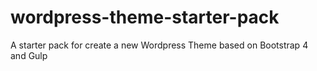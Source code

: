 # wordpress-theme-starter-pack
A starter pack for create a new Wordpress Theme based on Bootstrap 4 and Gulp
